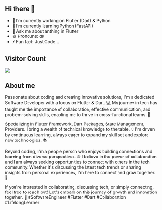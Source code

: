## Hi there 👋

- 🔭 I’m currently working on Flutter (Dart) & Python
- 🌱 I’m currently learning Python (FastAPI)
- 💬 Ask me about anthing in Flutter
- 😄 Pronouns: dk
- ⚡ Fun fact: Just Code...

## Visitor Count
<p align="left"> 
  <img src="https://profile-counter.glitch.me/munivar/count.svg" />
</p>

## About me

Passionate about coding and creating innovative solutions, I'm a dedicated Software Developer with a focus on Flutter & Dart. 💻 My journey in tech has taught me the importance of collaboration, effective communication, and problem-solving skills, enabling me to thrive in cross-functional teams. 🚀

Specializing in Flutter Framework, Dart Packages, State Management, Providers. I bring a wealth of technical knowledge to the table. 💡 I'm driven by continuous learning, always eager to expand my skill set and explore new technologies. 📚

Beyond coding, I'm a people person who enjoys building connections and learning from diverse perspectives. 🌐 I believe in the power of collaboration and I am always seeking opportunities to connect with others in the tech community. Whether it's discussing the latest tech trends or sharing insights from personal experiences, I'm here to connect and grow together. 🤝

If you're interested in collaborating, discussing tech, or simply connecting, feel free to reach out! Let's embark on this journey of growth and innovation together. 🌟 #SoftwareEngineer #Flutter #Dart #Collaboration #LifelongLearner

